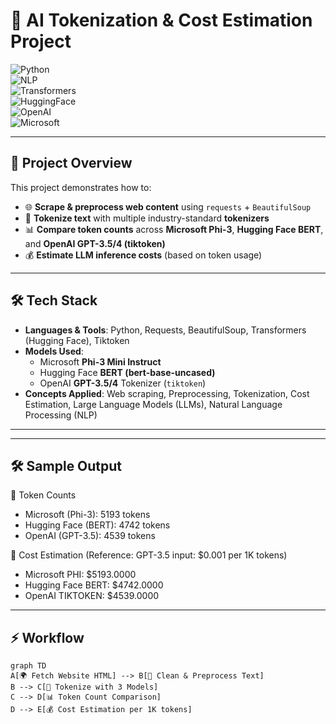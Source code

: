 # 🚀 AI Tokenization & Cost Estimation Project  

![Python](https://img.shields.io/badge/Python-3.10+-blue.svg)  
![NLP](https://img.shields.io/badge/Domain-NLP-orange.svg)  
![Transformers](https://img.shields.io/badge/Library-Transformers-green.svg)  
![HuggingFace](https://img.shields.io/badge/HuggingFace-BERT-yellow.svg)  
![OpenAI](https://img.shields.io/badge/OpenAI-GPT--3.5/4-ff69b4.svg)  
![Microsoft](https://img.shields.io/badge/Microsoft-Phi--3-red.svg)  

---

## 🎯 Project Overview  

This project demonstrates how to:  
- 🌐 **Scrape & preprocess web content** using `requests` + `BeautifulSoup`  
- 🔡 **Tokenize text** with multiple industry-standard **tokenizers**  
- 📊 **Compare token counts** across **Microsoft Phi-3**, **Hugging Face BERT**, and **OpenAI GPT-3.5/4 (tiktoken)**  
- 💰 **Estimate LLM inference costs** (based on token usage)    

---

## 🛠️ Tech Stack  

- **Languages & Tools**: Python, Requests, BeautifulSoup, Transformers (Hugging Face), Tiktoken  
- **Models Used**:  
  - Microsoft **Phi-3 Mini Instruct**  
  - Hugging Face **BERT (bert-base-uncased)**  
  - OpenAI **GPT-3.5/4** Tokenizer (`tiktoken`)  
- **Concepts Applied**: Web scraping, Preprocessing, Tokenization, Cost Estimation, Large Language Models (LLMs), Natural Language Processing (NLP)  

---

---

## 🛠️ Sample Output  

🔹 Token Counts
  - Microsoft (Phi-3): 5193 tokens
  - Hugging Face (BERT): 4742 tokens
  - OpenAI (GPT-3.5): 4539 tokens

🔹 Cost Estimation (Reference: GPT-3.5 input: $0.001 per 1K tokens)
  - Microsoft PHI: $5193.0000
  - Hugging Face BERT: $4742.0000
  - OpenAI TIKTOKEN: $4539.0000

---

## ⚡ Workflow  

```mermaid
graph TD
A[🌍 Fetch Website HTML] --> B[🧹 Clean & Preprocess Text]
B --> C[🔡 Tokenize with 3 Models]
C --> D[📊 Token Count Comparison]
D --> E[💰 Cost Estimation per 1K tokens]
